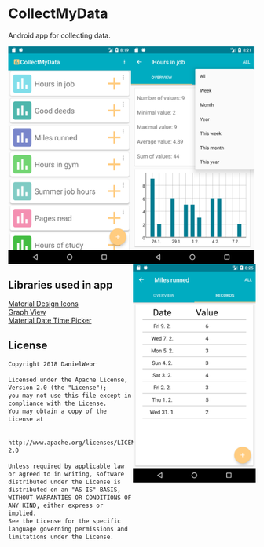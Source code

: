 # CollectMyData
Android app for collecting data.

<img src="https://github.com/DanielWebr/CollectMyData/blob/master/screenshots/Screenshot2.png" width="250" align="left"/>
<img src="https://github.com/DanielWebr/CollectMyData/blob/master/screenshots/Screenshot3.png" width="250" align="center"/>
<img src="https://github.com/DanielWebr/CollectMyData/blob/master/screenshots/Screenshot4.png" width="250" align="right"/>

## Libraries used in app
<a href="https://materialdesignicons.com/">Material Design Icons<a/><br>
<a href="http://www.android-graphview.org/">Graph View<a/><br>
<a href="https://github.com/wdullaer/MaterialDateTimePicker">Material Date Time Picker<a/><br>

## License

    Copyright 2018 DanielWebr

    Licensed under the Apache License, Version 2.0 (the "License");
    you may not use this file except in compliance with the License.
    You may obtain a copy of the License at

       http://www.apache.org/licenses/LICENSE-2.0

    Unless required by applicable law or agreed to in writing, software
    distributed under the License is distributed on an "AS IS" BASIS,
    WITHOUT WARRANTIES OR CONDITIONS OF ANY KIND, either express or implied.
    See the License for the specific language governing permissions and
    limitations under the License.
